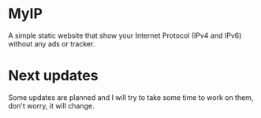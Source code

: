 # MyIP
A simple static website that show your Internet Protocol (IPv4 and IPv6) without any ads or tracker.

# Next updates
Some updates are planned and I will try to take some time to work on them, don't worry, it will change.
